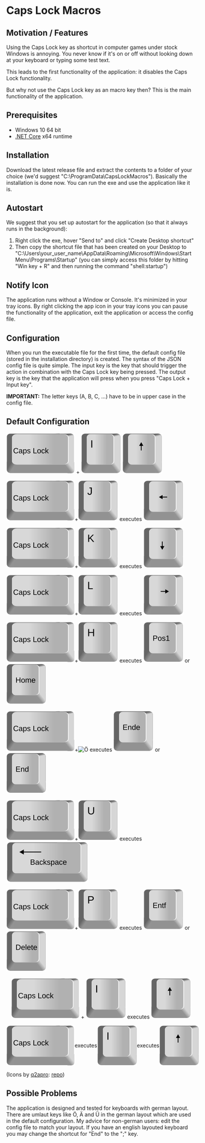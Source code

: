 # Caps Lock Macros
## Motivation / Features
Using the Caps Lock key as shortcut in computer games under stock Windows is annoying. You never know if it's on or off without looking down at your keyboard or typing some test text.

This leads to the first functionality of the application: it disables the Caps Lock functionality.

But why not use the Caps Lock key as an macro key then? This is the main functionality of the application.

## Prerequisites

- Windows 10 64 bit
- [.NET Core](https://dotnet.microsoft.com/download) x64 runtime

## Installation

Download the latest release file and extract the contents to a folder of your choice (we'd suggest "C:\ProgramData\CapsLockMacros"). Basically the installation is done now. You can run the exe and use the application like it is.

## Autostart

We suggest that you set up autostart for the application (so that it always runs in the background):

1. Right click the exe, hover "Send to" and click "Create Desktop shortcut"
2. Then copy the shortcut file that has been created on your Desktop to "C:\Users\your_user_name\AppData\Roaming\Microsoft\Windows\Start Menu\Programs\Startup" (you can simply access this folder by hitting "Win key + R" and then running the command "shell:startup")

## Notify Icon

The application runs without a Window or Console. It's minimized in your tray icons. By right clicking the app icon in your tray icons you can pause the functionality of the application, exit the application or access the config file.

## Configuration

When you run the executable file for the first time, the default config file (stored in the installation directory) is created. The syntax of the JSON config file is quite simple. The input key is the key that should trigger the action in combination with the Caps Lock key being pressed. The output key is the key that the application will press when you press "Caps Lock + Input key".

**IMPORTANT:** The letter keys (A, B, C, ...) have to be in upper case in the config file.

## Default Configuration

![Capslock](single-keys-blank/capslock.svg) + ![I](single-keys-blank/i.svg)    ![Up](single-keys-blank/cursor-up.svg)

![Capslock](single-keys-blank/capslock.svg)+![J](single-keys-blank/j.svg)	executes	![Left](single-keys-blank/cursor-left.svg)

![Capslock](single-keys-blank/capslock.svg)+![K](single-keys-blank/k.svg)	executes	![Down](single-keys-blank/cursor-down.svg)

![Capslock](single-keys-blank/capslock.svg)+![L](single-keys-blank/l.svg)	executes	![Right](single-keys-blank/cursor-right.svg)

![Capslock](single-keys-blank/capslock.svg)+![H](single-keys-blank/h.svg)	executes	![Pos1](single-keys-blank/pos1.svg) or ![Home](single-keys-blank/home.svg)

![Capslock](single-keys-blank/capslock.svg)+![Ö](single-keys-blank/ö.svg)	executes	![Ende](single-keys-blank/ende.svg) or ![End](single-keys-blank/end.svg) 

![Capslock](single-keys-blank/capslock.svg)+![U](single-keys-blank/u.svg)	executes	![Backspace](single-keys-blank/backspace.svg)

![Capslock](single-keys-blank/capslock.svg)+![P](single-keys-blank/p.svg)	executes	![Entf](single-keys-blank/entf.svg) or ![Delete](single-keys-blank/delete.svg)


<p align="center" style="vertical-align: middle;"><img src="single-keys-blank/capslock.svg"/>   +   <img src="single-keys-blank/i.svg"/>   executes   <img src="single-keys-blank/cursor-up.svg"/></p>

<div style="display: flex;align-items: center;">
	<img src="single-keys-blank/capslock.svg"/>
	<p style="vertical-align: middle;">executes</p>
	<img src="single-keys-blank/i.svg"/>
	<p style="vertical-align: middle;">executes</p>
	<img src="single-keys-blank/cursor-up.svg"/>
</div>

(Icons by [q2apro](https://github.com/q2apro): [repo](https://github.com/q2apro/keyboard-keys-speedflips))

## Possible Problems

The application is designed and tested for keyboards with german layout. There are umlaut keys like Ö, Ä and Ü in the german layout which are used in the default configuration. My advice for non-german users: edit the config file to match your layout. If you have an english layouted keyboard you may change the shortcut for "End" to the ";" key. 